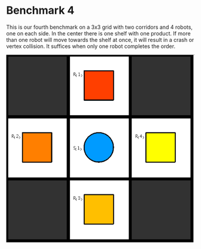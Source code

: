 # Benchmark 4

This is our fourth benchmark on a 3x3 grid with two corridors and 4 robots, one on each side. In the center there is one shelf with one product. If more than one robot will move towards the shelf at once, it will result in a crash or vertex collision. It suffices when only one robot completes the order.

![Benchmark4](instance/x3_y3_n5_r4_s1_ps0_pr1_u1_o1_N004.png "Benchmark4")

